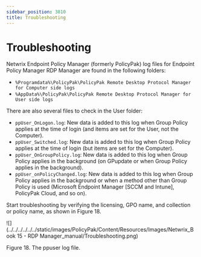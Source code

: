 ```yaml
---
sidebar_position: 3810
title: Troubleshooting
---
```


# Troubleshooting

Netwrix Endpoint Policy Manager (formerly PolicyPak) log files for Endpoint Policy Manager RDP Manager are found in the following folders:

* `%Programdata%\PolicyPak\PolicyPak Remote Desktop Protocol Manager for Computer side logs`
* `%AppData%\PolicyPak\PolicyPak Remote Desktop Protocol Manager for User side logs`

There are also several files to check in the User folder:

* `ppUser_OnLogon.log`: New data is added to this log when Group Policy applies at the time of login (and items are set for the User, not the Computer).
* `ppUser_Switched.log`: New data is added to this log when Group Policy applies at the time of login (but items are set for the Computer).
* `ppUser_OnGroupPolicy.log`: New data is added to this log when Group Policy applies in the background (on GPupdate or when Group Policy applies in the background).
* `ppUser_onPolicyChanged.log`: New data is added to this log when Group Policy applies in the background or when a method other than Group Policy is used (Microsoft Endpoint Manager [SCCM and Intune], PolicyPak Cloud, and so on).

Start troubleshooting by verifying the licensing, GPO name, and collection or policy name, as shown in Figure 18.

![](../../../../../../static/images/PolicyPak/Content/Resources/Images/Netwrix_Book 15 -  RDP Manager_manual/Troubleshooting.png)

Figure 18. The ppuser log file.